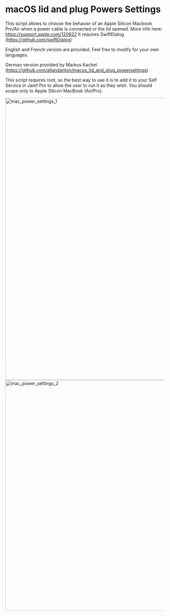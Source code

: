 # macOS lid and plug Powers Settings

This script allows to choose the behavior of an Apple Silicon Macbook Pro/Air when a power cable is connected or the lid opened. 
More info here: https://support.apple.com/120622
It requires SwiftDialog (https://github.com/swiftDialog)

English and French version are provided. Feel free to modify for your own languages.

German version provided by Markus Kachel (https://github.com/allandanton/macos_lid_and_plug_powersettings) 

This script requires root, so the best way to use it is to add it to your Self Service in Jamf Pro to allow the user to run it as they wish. You should scope only to Apple Silicon  MacBook (Air/Pro).

<img width="888" alt="mac_power_settings_1" src="https://github.com/user-attachments/assets/f2fb3a6e-9161-4ac4-a133-0eead98da1bc" />

<img width="727" alt="mac_power_settings_2" src="https://github.com/user-attachments/assets/805bbc26-4efe-4a31-a746-e06382ed903c" />

